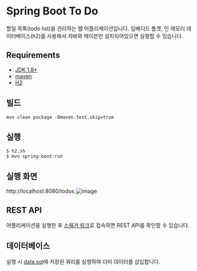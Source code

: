 # Spring Boot To Do
할일 목록(todo list)을 관리하는 웹 어플리케이션입니다. 임베디드 톰캣, 인 메모리 데이터베이스(h2)를 사용해서 자바와 메이븐만 설치되어있으면 실행할 수 있습니다.

## Requirements
- [JDK 1.8+](https://www.oracle.com/technetwork/java/javase/downloads/jdk8-downloads-2133151.html)
- [maven](https://maven.apache.org)
- [H2](https://www.h2database.com/html/main.html)

## 빌드
```
mvn clean package -Dmaven.test.skip=true
```

## 실행
```
$ h2.sh
$ mvn spring-boot:run
```

## 실행 화면
http://localhost:8080/todos
![image](https://user-images.githubusercontent.com/12438898/52912007-c5951d80-32ee-11e9-916c-39c83d406096.png)

## REST API
어플리케이션을 실행한 후 [스웨거 링크](http://localhost:8080/swagger-ui.html#/to-do-list-controller)로 접속하면 REST API를 확인할 수 있습니다.

## 데이터베이스
실행 시 [data.sql](https://github.com/yoonje/spring-boot-todo/blob/master/src/main/resources/data.sql)에 저장된 쿼리를 실행하여 더미 데이터를 삽입합니다.
